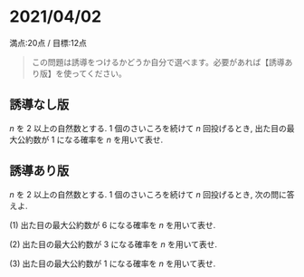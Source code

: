 # 2021/04/02

満点:20点 / 目標:12点

> この問題は誘導をつけるかどうか自分で選べます。必要があれば【誘導あり版】を使ってください。

## 誘導なし版

$n$ を $2$ 以上の自然数とする.  $1$ 個のさいころを続けて $n$ 回投げるとき, 出た目の最大公約数が $1$ になる確率を $n$ を用いて表せ.

<div style="page-break-before:always"></div>

## 誘導あり版

$n$ を $2$ 以上の自然数とする.  $1$ 個のさいころを続けて $n$ 回投げるとき, 次の問に答えよ.

(1) 出た目の最大公約数が $6$ になる確率を $n$ を用いて表せ.

(2) 出た目の最大公約数が $3$ になる確率を $n$ を用いて表せ.

(3) 出た目の最大公約数が $1$ になる確率を $n$ を用いて表せ.